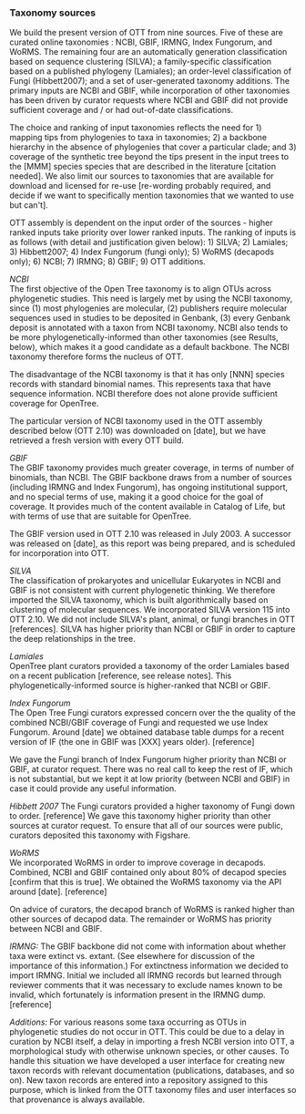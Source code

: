 ### Taxonomy sources

We build the present version of OTT from nine sources. Five of these are curated online taxonomies : NCBI, GBIF, IRMNG, Index Fungorum, and WoRMS. The remaining four are an automatically generation classification based on sequence clustering (SILVA); a family-specific classification based on a published phylogeny (Lamiales); an order-level classification of Fungi (Hibbett2007); and a set of user-generated taxonomy additions. The primary inputs are NCBI and GBIF, while incorporation of other taxonomies has been driven by curator requests where NCBI and GBIF did not provide sufficient coverage and / or had out-of-date classifications.

The choice and ranking of input taxonomies reflects the need for 1) mapping tips from phylogenies to taxa in taxonomies; 2) a backbone hierarchy in the absence of phylogenies that cover a particular clade; and 3) coverage of the synthetic tree beyond the tips present in the input trees to the [MMM] species species that are described in the literature [citation needed]. We also limit our sources to taxonomies that are available for download and licensed for re-use [re-wording probably required, and decide if we want to specifically mention taxonomies that we wanted to use but can't].

OTT assembly is dependent on the input order of the sources - higher ranked inputs take priority over lower ranked inputs. The ranking of inputs is as follows (with detail and justification given below): 1) SILVA; 2) Lamiales; 3) Hibbett2007; 4) Index Fungorum (fungi only); 5) WoRMS (decapods only); 6) NCBI; 7) IRMNG; 8) GBIF; 9) OTT additions.

*NCBI*  
The first objective of the Open Tree taxonomy is to
align OTUs across phylogenetic studies.  This need is largely met by
using the NCBI taxonomy, since (1) most phylogenies are molecular, (2)
publishers require molecular sequences used in studies to be deposited
in Genbank, (3) every Genbank deposit is annotated with a taxon from
NCBI taxonomy.  NCBI also tends to be more phylogenetically-informed than other taxonomies (see Results, below), which makes it a good candidate as a default backbone. The NCBI taxonomy therefore forms the nucleus of OTT.

The disadvantage of the NCBI taxonomy is that it has only [NNN] species
records with standard binomial names. This represents taxa that have sequence information. NCBI therefore does not alone provide sufficient coverage for OpenTree.

The particular version of NCBI taxonomy used in the OTT assembly described below (OTT 2.10) was downloaded on
[date], but we have retrieved a fresh version with every OTT build.

*GBIF*  
The GBIF taxonomy provides much greater coverage, in terms of number of binomials, than NCBI. The GBIF backbone draws from a number of sources (including
IRMNG and Index Fungorum), has ongoing institutional support, and no
special terms of use, making it a good choice for the goal of coverage. It provides much of the content available in Catalog of Life, but with terms of use that are suitable  for OpenTree.

The GBIF version used in OTT 2.10 was released in July 2003.  A successor was released on [date], as this report was being prepared, and is scheduled for incorporation into OTT.

*SILVA*  
The classification of prokaryotes and unicellular Eukaryotes in NCBI and GBIF is not consistent with current phylogenetic thinking. We therefore imported the SILVA taxonomy, which is built algorithmically based on clustering of molecular
sequences.  We incorporated SILVA version 115 into OTT 2.10.  We did
not include SILVA's plant, animal, or fungi branches in OTT
[references]. SILVA has higher priority than NCBI or GBIF in order to capture the deep relationships in the tree.

*Lamiales*  
OpenTree plant curators provided a taxonomy of the order Lamiales based
on a recent publication
[reference, see release notes]. This phylogenetically-informed source is higher-ranked that NCBI or GBIF.

*Index Fungorum*  
The Open Tree Fungi curators expressed concern over
the the quality of the combined NCBI/GBIF coverage of Fungi and
requested we use Index Fungorum.  Around [date] we obtained database
table dumps for a recent version of IF (the one in GBIF was [XXX]
years older).  [reference]

We gave the Fungi branch of Index Fungorum higher priority than NCBI
or GBIF, at curator request.  There was no real call to keep the rest
of IF, which is not substantial, but we kept it at low priority
(between NCBI and GBIF) in case it could provide any useful
information.

*Hibbett 2007*
The Fungi curators provided a
higher taxonomy of Fungi down to order.  [reference] We gave this
taxonomy higher priority than other sources at curator request.  To
ensure that all of our sources were public, curators deposited this
taxonomy with Figshare.

*WoRMS*  
We incorporated WoRMS in order to improve coverage in decapods. Combined, NCBI and GBIF contained only about 80%  of decapod species [confirm that
this is true]. We obtained the WoRMS taxonomy via the API around [date].  [reference]

On advice of curators, the decapod branch of WoRMS is ranked higher than other sources of decapod data.  The remainder or WoRMS has priority between NCBI and GBIF. 

*IRMNG:* The GBIF backbone did not come with information about whether
taxa were extinct vs. extant.  (See elsewhere for discussion of the
importance of this information.)  For extinctness information we
decided to import IRMNG.  Initial we included all IRMNG records but
learned through reviewer comments that it was necessary to exclude
names known to be invalid, which fortunately is information present in
the IRMNG dump.  [reference]

*Additions:* For various reasons some taxa occurring as OTUs in
phylogenetic studies do not occur in OTT.  This could be due to a
delay in curation by NCBI itself, a delay in importing a fresh NCBI
version into OTT, a morphological study with otherwise unknown
species, or other causes.  To handle this situation we have developed
a user interface for creating new taxon records with relevant
documentation (publications, databases, and so on).  New taxon records
are entered into a repository assigned to this purpose, which is
linked from the OTT taxonomy files and user interfaces so that
provenance is always available.
